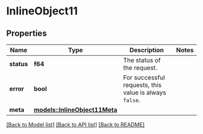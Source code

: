 # InlineObject11

## Properties

Name | Type | Description | Notes
------------ | ------------- | ------------- | -------------
**status** | **f64** | The status of the request. | 
**error** | **bool** | For successful requests, this value is always `false`. | 
**meta** | [**models::InlineObject11Meta**](inline_object_11_meta.md) |  | 

[[Back to Model list]](../README.md#documentation-for-models) [[Back to API list]](../README.md#documentation-for-api-endpoints) [[Back to README]](../README.md)


